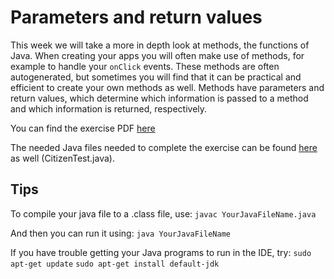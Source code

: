 # Parameters and return values

This week we will take a more in depth look at methods, the functions of Java. When creating your apps you will often make use of methods, for example to handle your `onClick` events. These methods are often autogenerated, but sometimes you will find that it can be practical and efficient to create your own methods as well. Methods have parameters and return values, which determine which information is passed to a method and which information is returned, respectively. 

You can find the exercise PDF [here](http://www.davin.50webs.com/research/1999/egs/q3.pdf)

The needed Java files needed to complete the exercise can be found [here](http://www.davin.50webs.com/research/1999/tsj4cp.html) as well (CitizenTest.java). 

## Tips
To compile your java file to a .class file, use:
`javac YourJavaFileName.java`

And then you can run it using:
`java YourJavaFileName`

If you have trouble getting your Java programs to run in the IDE, try:
`sudo apt-get update`
`sudo apt-get install default-jdk`
